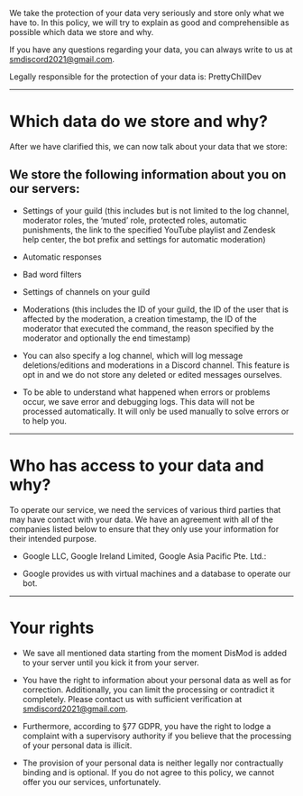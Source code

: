 We take the protection of your data very seriously and store only what we have to. In this policy, we will try to explain as good and comprehensible as possible which data we store and why. 

If you have any questions regarding your data, you can always write to us at smdiscord2021@gmail.com. 

Legally responsible for the protection of your data is: PrettyChillDev

---

# Which data do we store and why?
After we have clarified this, we can now talk about your data that we store: 

## We store the following information about you on our servers:
* Settings of your guild (this includes but is not limited to the log channel, moderator roles, the ‘muted’ role, protected roles, automatic punishments, the link to the specified YouTube playlist and Zendesk help center, the bot prefix and settings for automatic moderation)

* Automatic responses

* Bad word filters

* Settings of channels on your guild

* Moderations (this includes the ID of your guild, the ID of the user that is affected by the moderation, a creation timestamp, the ID of the moderator that executed the command, the reason specified by the moderator and optionally the end timestamp)

* You can also specify a log channel, which will log message deletions/editions and moderations in a Discord channel. This feature is opt in and we do not store any deleted or edited messages ourselves. 

* To be able to understand what happened when errors or problems occur, we save error and debugging logs. This data will not be processed automatically. It will only be used manually to solve errors or to help you.

---

# Who has access to your data and why?
To operate our service, we need the services of various third parties that may have contact with your data. We have an agreement with all of the companies listed below to ensure that they only use your information for their intended purpose. 

* Google LLC, Google Ireland Limited, Google Asia Pacific Pte. Ltd.:

* Google provides us with virtual machines and a database to operate our bot.

---

# Your rights

* We save all mentioned data starting from the moment DisMod is added to your server until you kick it from your server. 

* You have the right to information about your personal data as well as for correction. Additionally, you can limit the processing or contradict it completely. Please contact us with sufficient verification at smdiscord2021@gmail.com. 

* Furthermore, according to §77 GDPR, you have the right to lodge a complaint with a supervisory authority if you believe that the processing of your personal data is illicit. 

* The provision of your personal data is neither legally nor contractually binding and is optional. If you do not agree to this policy, we cannot offer you our services, unfortunately.
